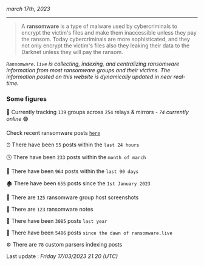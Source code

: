 _march 17th, 2023_

---

> A **ransomware** is a type of malware used by cybercriminals to encrypt the victim's files and make them inaccessible unless they pay the ransom. Today cybercriminals are more sophisticated, and they not only encrypt the victim's files also they leaking their data to the Darknet unless they will pay the ransom.


_`Ransomware.live` is collecting, indexing, and centralizing ransomware information from most ransomware groups and their victims. The information posted on this website is dynamically updated in near real-time._

### Some figures 

🔎 Currently tracking `139` groups across `254` relays & mirrors - _`74` currently online_ 🟢

Check recent ransomware posts [`here`](recentposts.md)


⏰ There have been `55` posts within the `last 24 hours`

🕓 There have been `233` posts within the `month of march`

📅 There have been `964` posts within the `last 90 days`

🏚 There have been `655` posts since the `1st January 2023`

📸 There are `125` ransomware group host screenshots

📝 There are `123` ransomware notes

🚀 There have been `3085` posts `last year`

🐣 There have been `5486` posts `since the dawn of ransomware.live`

⚙️ There are `78` custom parsers indexing posts



Last update : _Friday 17/03/2023 21.20 (UTC)_

